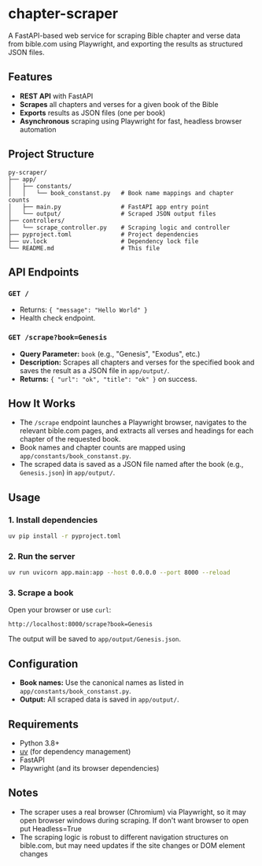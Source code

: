 # chapter-scraper

A FastAPI-based web service for scraping Bible chapter and verse data from bible.com using Playwright, and exporting the results as structured JSON files.

## Features

- **REST API** with FastAPI
- **Scrapes** all chapters and verses for a given book of the Bible
- **Exports** results as JSON files (one per book)
- **Asynchronous** scraping using Playwright for fast, headless browser automation

## Project Structure

```
py-scraper/
├── app/
│   ├── constants/
│   │   └── book_constanst.py   # Book name mappings and chapter counts
│   ├── main.py                 # FastAPI app entry point
│   └── output/                 # Scraped JSON output files
├── controllers/
│   └── scrape_controller.py    # Scraping logic and controller
├── pyproject.toml              # Project dependencies
├── uv.lock                     # Dependency lock file
└── README.md                   # This file
```

## API Endpoints

### `GET /`

- Returns: `{ "message": "Hello World" }`
- Health check endpoint.

### `GET /scrape?book=Genesis`

- **Query Parameter:** `book` (e.g., "Genesis", "Exodus", etc.)
- **Description:** Scrapes all chapters and verses for the specified book and saves the result as a JSON file in `app/output/`.
- **Returns:** `{ "url": "ok", "title": "ok" }` on success.

## How It Works

- The `/scrape` endpoint launches a Playwright browser, navigates to the relevant bible.com pages, and extracts all verses and headings for each chapter of the requested book.
- Book names and chapter counts are mapped using `app/constants/book_constanst.py`.
- The scraped data is saved as a JSON file named after the book (e.g., `Genesis.json`) in `app/output/`.

## Usage

### 1. Install dependencies

```bash
uv pip install -r pyproject.toml
```

### 2. Run the server

```bash
uv run uvicorn app.main:app --host 0.0.0.0 --port 8000 --reload
```

### 3. Scrape a book

Open your browser or use `curl`:

```
http://localhost:8000/scrape?book=Genesis
```

The output will be saved to `app/output/Genesis.json`.

## Configuration

- **Book names:** Use the canonical names as listed in `app/constants/book_constanst.py`.
- **Output:** All scraped data is saved in `app/output/`.

## Requirements

- Python 3.8+
- [uv](https://github.com/astral-sh/uv) (for dependency management)
- FastAPI
- Playwright (and its browser dependencies)

## Notes

- The scraper uses a real browser (Chromium) via Playwright, so it may open browser windows during scraping. If don't want browser to open put Headless=True
- The scraping logic is robust to different navigation structures on bible.com, but may need updates if the site changes or DOM element changes